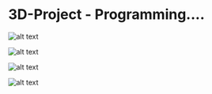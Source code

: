 # 3D-Project - Programming....

![alt text](http://s2.quickmeme.com/img/fa/fadd8770c34d21909c55dba97c195fd9833a6bdfc8b68bdbbb8a83c7956357ec.jpg)

![alt text](http://www.kodyaz.com/images/comics/developer-morale-during-bug-fixing-process.png)

![alt text](https://cdn-images-1.medium.com/max/1600/0*wwHqp38ciBT6v1qW.jpg)

![alt text](https://pics.me.me/trying-to-learn-any-programming-language-100-just-a-little-7917454.png)
